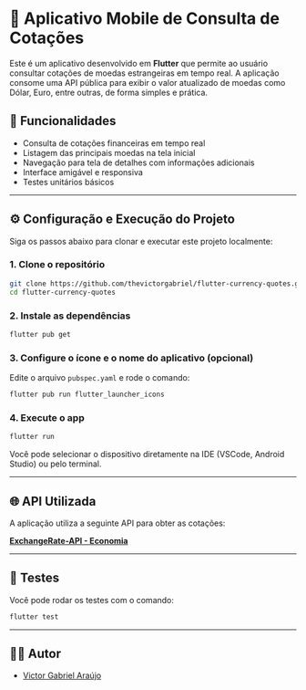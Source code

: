 # 💱 Aplicativo Mobile de Consulta de Cotações

Este é um aplicativo desenvolvido em **Flutter** que permite ao usuário consultar cotações de moedas estrangeiras em tempo real. A aplicação consome uma API pública para exibir o valor atualizado de moedas como Dólar, Euro, entre outras, de forma simples e prática.

## 📱 Funcionalidades

- Consulta de cotações financeiras em tempo real
- Listagem das principais moedas na tela inicial
- Navegação para tela de detalhes com informações adicionais
- Interface amigável e responsiva
- Testes unitários básicos

---

## ⚙️ Configuração e Execução do Projeto

Siga os passos abaixo para clonar e executar este projeto localmente:

### 1. Clone o repositório

```bash
git clone https://github.com/thevictorgabriel/flutter-currency-quotes.git
cd flutter-currency-quotes
```


### 2. Instale as dependências

```bash
flutter pub get
```

### 3. Configure o ícone e o nome do aplicativo (opcional)

Edite o arquivo `pubspec.yaml` e rode o comando:

```bash
flutter pub run flutter_launcher_icons
```

### 4. Execute o app

```bash
flutter run
```

Você pode selecionar o dispositivo diretamente na IDE (VSCode, Android Studio) ou pelo terminal.

---

## 🌐 API Utilizada

A aplicação utiliza a seguinte API para obter as cotações:

**[ExchangeRate-API - Economia](https://www.exchangerate-api.com/docs/standard-requests)**

---

## 🧪 Testes

Você pode rodar os testes com o comando:

```bash
flutter test
```

---

## 🧑‍💻 Autor

* [Victor Gabriel Araújo](https://github.com/thevictorgabriel)
